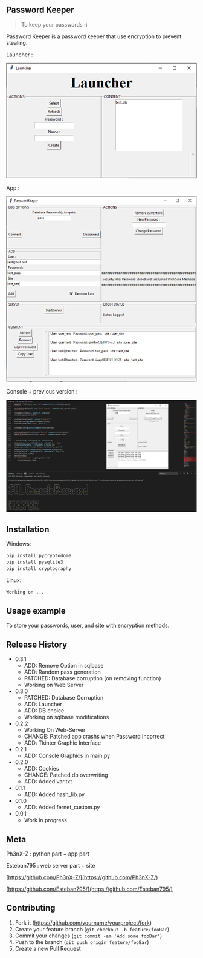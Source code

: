 ## Password Keeper
> To keep your passwords :)

Password Keeper is a password keeper that use encryption to prevent stealing.

Launcher :

![](launcher.png)

App :

![](header13.PNG)

Console + previous version :

![](header2.png)
## Installation

Windows:

```sh
pip install pycryptodome
pip install pysqlite3
pip install cryptography
```
Linux:

```sh
Working on ...
```

## Usage example

To store your passwords, user, and site with encryption methods.


## Release History
* 0.3.1
    * ADD: Remove Option in sqlbase
    * ADD: Random pass generation
    * PATCHED: Database corruption (on removing function)
    * Working on Web Server
* 0.3.0
    * PATCHED: Database Corruption
    * ADD: Launcher
    * ADD: DB choice
    * Working on sqlbase modifications
* 0.2.2
    * Working On Web-Server
    * CHANGE: Patched app crashs when Password Incorrect
    * ADD: Tkinter Graphic Interface
* 0.2.1
    * ADD: Console Graphics in main.py
* 0.2.0
    * ADD: Cookies
    * CHANGE: Patched db overwriting
    * ADD: Added var.txt
* 0.1.1
    * ADD: Added hash_lib.py
* 0.1.0
    * ADD: Added fernet_custom.py
* 0.0.1
    * Work in progress

## Meta

Ph3nX-Z : python part + app part

Esteban795 : web server part + site

[https://github.com/Ph3nX-Z/](https://github.com/Ph3nX-Z/)

[https://github.com/Esteban795/](https://github.com/Esteban795/)

## Contributing

1. Fork it (<https://github.com/yourname/yourproject/fork>)
2. Create your feature branch (`git checkout -b feature/fooBar`)
3. Commit your changes (`git commit -am 'Add some fooBar'`)
4. Push to the branch (`git push origin feature/fooBar`)
5. Create a new Pull Request
